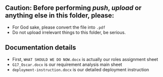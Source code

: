 ## Caution: Before performing *push*, *upload* or anything else in this folder, please: 
* For God sake, please convert the file into `.pdf` 
* Do not upload irrelevant things to this folder, be serious.

## Documentation details
* First, `WHAT SHOULD WE DO NOW.docx` is actually our roles assignment sheet 
* `G17_Oscar.docx` is our requirement analysis main sheet
*  `deployment-instruction.docx` is our detailed deployment instruction 
